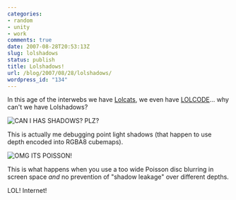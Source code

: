 ```yaml
---
categories:
- random
- unity
- work
comments: true
date: 2007-08-28T20:53:13Z
slug: lolshadows
status: publish
title: Lolshadows!
url: /blog/2007/08/28/lolshadows/
wordpress_id: "134"
---
```


In this age of the interwebs we have [Lolcats](http://en.wikipedia.org/wiki/Lolcat), we even have [LOLCODE](http://en.wikipedia.org/wiki/LOLCODE)... why can't we have Lolshadows?

![CAN I HAS SHADOWS? PLZ?](http://aras-p.info/img/unity/CanIHasShadows.jpg)

This is actually me debugging point light shadows (that happen to use depth encoded into RGBA8 cubemaps).

![OMG ITS POISSON!](http://aras-p.info/img/unity/PoissonedShadows.jpg)

This is what happens when you use a too wide Poisson disc blurring in screen space _and_ no prevention of "shadow leakage" over different depths.

LOL! Internet!
